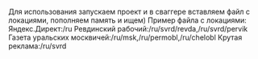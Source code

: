 Для использования запускаем проект и в сваггере вставляем файл с локациями, пополняем память и ищем)
Пример файла с локациями:
Яндекс.Директ:/ru
Ревдинский рабочий:/ru/svrd/revda,/ru/svrd/pervik
Газета уральских москвичей:/ru/msk,/ru/permobl,/ru/chelobl
Крутая реклама:/ru/svrd

